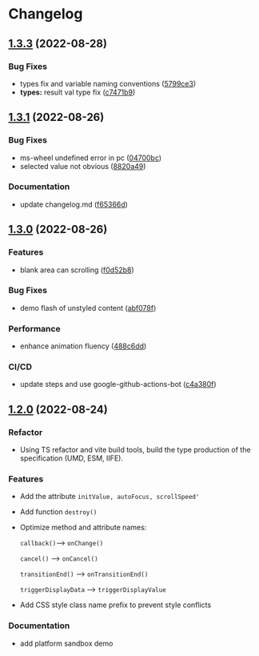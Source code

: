 # Changelog

## [1.3.3](https://github.com/onlyhom/mobile-select/compare/v1.3.1...v1.3.3) (2022-08-28)


### Bug Fixes

* types fix and variable naming conventions ([5799ce3](https://github.com/onlyhom/mobile-select/commit/5799ce3d0fc74c0467e8ae42049fd7f984a07ddc))
* **types:** result val type fix ([c7471b9](https://github.com/onlyhom/mobile-select/commit/c7471b936f1cd4523618ec26455587767296b486))

## [1.3.1](https://github.com/onlyhom/mobile-select/compare/v1.3.0...v1.3.1) (2022-08-26)


### Bug Fixes

* ms-wheel undefined error in pc ([04700bc](https://github.com/onlyhom/mobile-select/commit/04700bc55d89e9dae7556d700332704ac4f5bb32))
* selected value not obvious ([8820a49](https://github.com/onlyhom/mobile-select/commit/8820a49ec2bd175db80aab3ce23ec311d3dbdbda))


### Documentation

* update changelog.md ([f65366d](https://github.com/onlyhom/mobile-select/commit/f65366d0c6ca51848518d7c7c27f8396c2d52d3c))

## [1.3.0](https://github.com/onlyhom/mobile-select/compare/v1.2.0...v1.3.0) (2022-08-26)


### Features

* blank area can scrolling ([f0d52b8](https://github.com/onlyhom/mobile-select/commit/f0d52b886aa11eb136b0c99a77b30a4ae1cc411f))


### Bug Fixes

* demo flash of unstyled content ([abf078f](https://github.com/onlyhom/mobile-select/commit/abf078fe08f9270a2503ca41a036aab0ca666dc2))


### Performance

* enhance animation fluency ([488c6dd](https://github.com/onlyhom/mobile-select/commit/488c6dde47b3643fc47297ab90dbdcc0f60abf24))


### CI/CD

* update steps and use google-github-actions-bot ([c4a380f](https://github.com/onlyhom/mobile-select/commit/c4a380f4fc480c821c5a87645e49855d7f9b685f))


## [1.2.0](https://github.com/onlyhom/mobile-select/compare/v1.1.2...v1.2.0) (2022-08-24)

### Refactor

* Using TS refactor and vite build tools, build the type production of the specification (UMD, ESM, IIFE).

### Features
* Add the attribute ```initValue, autoFocus, scrollSpeed'```
* Add function ```destroy()```
* Optimize method and attribute names:    

  ```callback()```--> ```onChange()```      

  ```cancel()``` --> ```onCancel()```     

  ```transitionEnd()``` --> ```onTransitionEnd()```     

  ```triggerDisplayData``` --> ```triggerDisplayValue```   

* Add CSS style class name prefix to prevent style conflicts

### Documentation

* add platform sandbox demo
